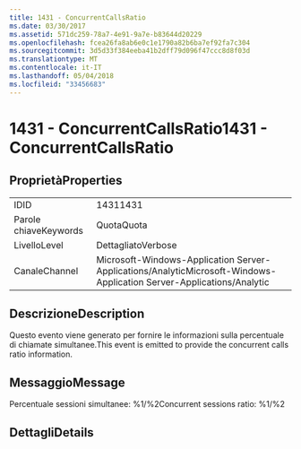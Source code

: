 ```yaml
---
title: 1431 - ConcurrentCallsRatio
ms.date: 03/30/2017
ms.assetid: 571dc259-78a7-4e91-9a7e-b83644d20229
ms.openlocfilehash: fcea26fa8ab6e0c1e1790a82b6ba7ef92fa7c304
ms.sourcegitcommit: 3d5d33f384eeba41b2dff79d096f47ccc8d8f03d
ms.translationtype: MT
ms.contentlocale: it-IT
ms.lasthandoff: 05/04/2018
ms.locfileid: "33456683"
---
```

# <a name="1431---concurrentcallsratio"></a><span data-ttu-id="de10e-102">1431 - ConcurrentCallsRatio</span><span class="sxs-lookup"><span data-stu-id="de10e-102">1431 - ConcurrentCallsRatio</span></span>
## <a name="properties"></a><span data-ttu-id="de10e-103">Proprietà</span><span class="sxs-lookup"><span data-stu-id="de10e-103">Properties</span></span>  
  
|||  
|-|-|  
|<span data-ttu-id="de10e-104">ID</span><span class="sxs-lookup"><span data-stu-id="de10e-104">ID</span></span>|<span data-ttu-id="de10e-105">1431</span><span class="sxs-lookup"><span data-stu-id="de10e-105">1431</span></span>|  
|<span data-ttu-id="de10e-106">Parole chiave</span><span class="sxs-lookup"><span data-stu-id="de10e-106">Keywords</span></span>|<span data-ttu-id="de10e-107">Quota</span><span class="sxs-lookup"><span data-stu-id="de10e-107">Quota</span></span>|  
|<span data-ttu-id="de10e-108">Livello</span><span class="sxs-lookup"><span data-stu-id="de10e-108">Level</span></span>|<span data-ttu-id="de10e-109">Dettagliato</span><span class="sxs-lookup"><span data-stu-id="de10e-109">Verbose</span></span>|  
|<span data-ttu-id="de10e-110">Canale</span><span class="sxs-lookup"><span data-stu-id="de10e-110">Channel</span></span>|<span data-ttu-id="de10e-111">Microsoft-Windows-Application Server-Applications/Analytic</span><span class="sxs-lookup"><span data-stu-id="de10e-111">Microsoft-Windows-Application Server-Applications/Analytic</span></span>|  
  
## <a name="description"></a><span data-ttu-id="de10e-112">Descrizione</span><span class="sxs-lookup"><span data-stu-id="de10e-112">Description</span></span>  
 <span data-ttu-id="de10e-113">Questo evento viene generato per fornire le informazioni sulla percentuale di chiamate simultanee.</span><span class="sxs-lookup"><span data-stu-id="de10e-113">This event is emitted to provide the concurrent calls ratio information.</span></span>  
  
## <a name="message"></a><span data-ttu-id="de10e-114">Messaggio</span><span class="sxs-lookup"><span data-stu-id="de10e-114">Message</span></span>  
 <span data-ttu-id="de10e-115">Percentuale sessioni simultanee: %1/%2</span><span class="sxs-lookup"><span data-stu-id="de10e-115">Concurrent sessions ratio: %1/%2</span></span>  
  
## <a name="details"></a><span data-ttu-id="de10e-116">Dettagli</span><span class="sxs-lookup"><span data-stu-id="de10e-116">Details</span></span>
